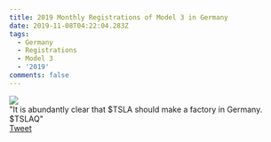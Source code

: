 ```yaml
---
title: 2019 Monthly Registrations of Model 3 in Germany
date: 2019-11-08T04:22:04.283Z
tags:
  - Germany
  - Registrations
  - Model 3
  - '2019'
comments: false
---
```

<img src="https://pbs.twimg.com/media/EIx0iPtXkAAAtnp?format=jpg&name=medium">
<br>
"It is abundantly clear that $TSLA should make a factory in Germany. $TSLAQ"
<br>
<a href="https://twitter.com/TESLAcharts/status/1192456139537027072" target="_blank">Tweet</a>
